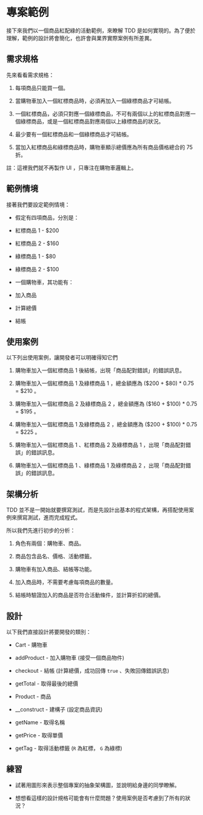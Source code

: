 # 專案範例

接下來我們以一個商品紅配綠的活動範例，來瞭解 TDD 是如何實現的。為了便於理解，範例的設計將會簡化，也許會與業界實際案例有所差異。

## 需求規格

先來看看需求規格：

1. 每項商品只能買一個。

1. 當購物車加入一個紅標商品時，必須再加入一個綠標商品才可結帳。

1. 一個紅標商品，必須只對應一個綠標商品，不可有兩個以上的紅標商品對應一個綠標商品，或是一個紅標商品對應兩個以上綠標商品的狀況。

1. 最少要有一個紅標商品和一個綠標商品才可結帳。

1. 當加入紅標商品和綠標商品時，購物車顯示總價應為所有商品價格總合的 75 折。

註：這裡我們就不再製作 UI ，只專注在購物車邏輯上。

## 範例情境

接著我們要設定範例情境：

* 假定有四項商品，分別是：

 * 紅標商品 1 - $200
 * 紅標商品 2 - $160
 * 綠標商品 1 - $80
 * 綠標商品 2 - $100

* 一個購物車，其功能有：

 * 加入商品
 * 計算總價
 * 結帳

## 使用案例

以下列出使用案例，讓開發者可以明確得知它們

1. 購物車加入一個紅標商品 1 後結帳，出現「商品配對錯誤」的錯誤訊息。

1. 購物車加入一個紅標商品 1 及綠標商品 1 ，總金額應為 ($200 + $80) * 0.75 = $210 。

1. 購物車加入一個紅標商品 2 及綠標商品 2 ，總金額應為 ($160 + $100) * 0.75 = $195 。

1. 購物車加入一個紅標商品 1 及綠標商品 2 ，總金額應為 ($200 + $100) * 0.75 = $225 。

1. 購物車加入一個紅標商品 1 、紅標商品 2 及綠標商品 1 ，出現「商品配對錯誤」的錯誤訊息。

1. 購物車加入一個紅標商品 1 、綠標商品 1 及綠標商品 2 ，出現「商品配對錯誤」的錯誤訊息。

## 架構分析

TDD 並不是一開始就要撰寫測試，而是先設計出基本的程式架構，再搭配使用案例來撰寫測試，進而完成程式。

所以我們先進行初步的分析：

1. 角色有兩個：購物車、商品。

1. 商品包含品名、價格、活動標籤。

1. 購物車有加入商品、結帳等功能。

1. 加入商品時，不需要考慮每項商品的數量。

1. 結帳時驗證加入的商品是否符合活動條件，並計算折扣的總價。

## 設計

以下我們直接設計將要開發的類別：

* Cart - 購物車
 * addProduct - 加入購物車 (接受一個商品物件)
 * checkout - 結帳 (計算總價，成功回傳 `true` 、失敗回傳錯誤訊息)
 * getTotal - 取得最後的總價

* Product - 商品
 * __construct - 建構子 (設定商品資訊)
 * getName - 取得名稱
 * getPrice - 取得單價
 * getTag - 取得活動標籤 (`R` 為紅標， `G` 為綠標)

## 練習

* 試著用圖形來表示整個專案的抽象架構圖，並說明給身邊的同學瞭解。

* 想想看這樣的設計規格可能會有什麼問題？使用案例是否考慮到了所有的狀況？
